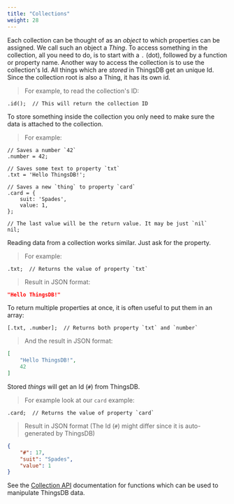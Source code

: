 ```yaml
---
title: "Collections"
weight: 28
---
```


Each collection can be thought of as an *object* to which properties can be
assigned. We call such an object a *Thing*. To access something in the collection, all you need to do,
is to start with a `.` (dot), followed by a function or property name. Another way to access
the collection is to use the collection's Id. All things which are *stored* in
ThingsDB get an unique Id. Since the collection root is also a Thing, it has its own
id.

> For example, to read the collection's ID:

```thingsdb,should_pass
.id();  // This will return the collection ID
```

To store something inside the collection you only need to make sure the data is attached to the collection.

> For example:

```thingsdb,should_pass
// Saves a number `42`
.number = 42;

// Saves some text to property `txt`
.txt = 'Hello ThingsDB!';

// Saves a new `thing` to property `card`
.card = {
    suit: 'Spades',
    value: 1,
};

// The last value will be the return value. It may be just `nil`
nil;
```

Reading data from a collection works similar. Just ask for the property.

>For example:

```thingsdb,syntax_only
.txt;  // Returns the value of property `txt`
```

> Result in JSON format:

```json
"Hello ThingsDB!"
```

To return multiple properties at once, it is often useful to put them in an array:

```thingsdb,syntax_only
[.txt, .number];  // Returns both property `txt` and `number`
```

> And the result in JSON format:

```json
[
    "Hello ThingsDB!",
    42
]
```

Stored *things* will get an Id (`#`) from ThingsDB.

> For example look at our `card` example:

```thingsdb,syntax_only
.card;  // Returns the value of property `card`
```

> Result in JSON format (The Id (`#`) might differ since it is auto-generated by ThingsDB)

```json
{
    "#": 17,
    "suit": "Spades",
    "value": 1
}
```

See the [Collection API](../../collection-api) documentation for functions which can be used to manipulate ThingsDB data.
